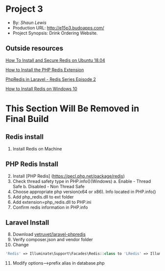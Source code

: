 # Project 3
+ By: *Shaun Lewis*
+ Production URL: <http://e15p3.budoapps.com/>
+ Project Synopsis: Drink Ordering Website.

## Outside resources

[How To Install and Secure Redis on Ubuntu 18.04](https://www.digitalocean.com/community/tutorials/how-to-install-and-secure-redis-on-ubuntu-18-04)

[How to Install the PHP Redis Extension](https://serverpilot.io/docs/how-to-install-the-php-redis-extension/)

[PhpRedis in Laravel - Redis Series Episode 2](https://www.youtube.com/watch?v=UEpyWEbsrkw)

[How to Install Redis on Windows 10](https://www.youtube.com/watch?v=188Fy-oCw4w&t=633s)

# This Section Will Be Removed in Final Build
## Redis install
1. Install Redis on Machine

## PHP Redis Install
2. Install [PHP Redis] (https://pecl.php.net/package/redis)
3. Check thread safety type in PHP.info()(Windows)
	a. Enable - Thread Safe
	b. Disabled - Non Thread Safe
4. Choose appropriate php version(x64 or x86). Info located in PHP.info()
5. Add php_redis.dll to ext folder
6. Add extension=php_redis.dll to PHP.ini
7. Confirm redis information in PHP.info

## Laravel Install
8. Download [vetruvet/laravel-phpredis](https://packagist.org/packages/vetruvet/laravel-phpredis)
9. Verify composer.json and vendor folder
10. Change 
```php
'Redis' => Illuminate\Support\Facades\Redis::class to 'LRedis' => Illuminate\Support\Facades\Redis::class
```
11. Modify options-->prefix alias in database.php





